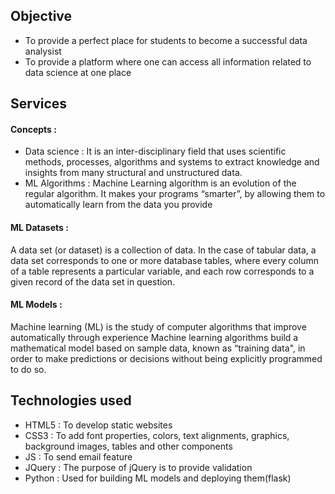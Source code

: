 ## Objective

* To provide a perfect place for students to become a successful data analysist
* To provide a platform where one can access all information related to data science at one place

## Services 

#### Concepts :

* Data science : It is an inter-disciplinary field that uses scientific methods, processes, algorithms and systems to extract knowledge and insights from many structural and unstructured data.
* ML Algorithms : Machine Learning algorithm is an evolution of the regular algorithm. It makes your programs “smarter”, by allowing them to automatically learn from the data you provide
#### ML Datasets : 
A data set (or dataset) is a collection of data. In the case of tabular data, a data set corresponds to one or more database tables, where every column of a table represents a particular variable, and each row corresponds to a given record of the data set in question.

#### ML Models : 
Machine learning (ML) is the study of computer algorithms that improve automatically through experience
Machine learning algorithms build a mathematical model based on sample data, known as “training data", in order to make predictions or decisions without being explicitly programmed to do so. 


## Technologies used

* HTML5 : To develop static websites
* CSS3 : To add font properties, colors, text alignments, graphics, background images, tables and other components
* JS : To send email feature
* JQuery : The purpose of jQuery is to provide validation
* Python : Used for building ML models and deploying them(flask)
